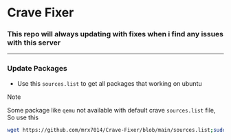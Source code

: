 # Crave Fixer

### This repo will always updating with fixes when i find any issues with this server 

<hr>

### Update Packages

- Use this `sources.list` to get all packages that working on ubuntu
>[!NOTE]
>Some package like `qemu` not available with default crave `sources.list` file, So use this
>

```sh
wget https://github.com/mrx7014/Crave-Fixer/blob/main/sources.list;sudo mv /etc/apt/sources.list /etc/apt/sources.list.old;sudo cp sources.list /etc/apt; sudo apt-get update -y;sudo apt-get upgrade -y
```
